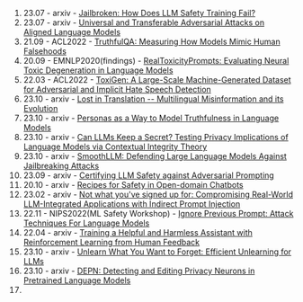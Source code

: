 1. 23.07 - arxiv - [Jailbroken: How Does LLM Safety Training Fail?](https://arxiv.org/abs/2307.02483)
2. 23.07 - arxiv  - [Universal and Transferable Adversarial Attacks on Aligned Language Models](https://arxiv.org/abs/2307.15043)
3. 21.09 - ACL2022 - [TruthfulQA: Measuring How Models Mimic Human Falsehoods](https://arxiv.org/abs/2109.07958)
4. 20.09 - EMNLP2020(findings) - [RealToxicityPrompts: Evaluating Neural Toxic Degeneration in Language Models](https://arxiv.org/abs/2009.11462)
5. 22.03 - ACL2022 - [ToxiGen: A Large-Scale Machine-Generated Dataset for Adversarial and Implicit Hate Speech Detection](https://arxiv.org/abs/2203.09509)
6. 23.10 - arxiv - [Lost in Translation -- Multilingual Misinformation and its Evolution](https://arxiv.org/abs/2310.18089)
7. 23.10 - arxiv - [Personas as a Way to Model Truthfulness in Language Models](https://arxiv.org/abs/2310.18168)
8. 23.10 - arxiv - [Can LLMs Keep a Secret? Testing Privacy Implications of Language Models via Contextual Integrity Theory](https://arxiv.org/abs/2310.17884)
9. 23.10 - arxiv - [SmoothLLM: Defending Large Language Models Against Jailbreaking Attacks](https://arxiv.org/abs/2310.03684)
10. 23.09 - arxiv - [Certifying LLM Safety against Adversarial Prompting](https://arxiv.org/abs/2309.02705)
11. 20.10 - arxiv - [Recipes for Safety in Open-domain Chatbots](https://arxiv.org/abs/2010.07079)
12. 23.02 - arxiv - [Not what you've signed up for: Compromising Real-World LLM-Integrated Applications with Indirect Prompt Injection](https://arxiv.org/abs/2302.12173)
13. 22.11 - NIPS2022(ML Safety Workshop) - [Ignore Previous Prompt: Attack Techniques For Language Models](https://arxiv.org/abs/2211.09527)
14. 22.04 - arxiv - [Training a Helpful and Harmless Assistant with Reinforcement Learning from Human Feedback](https://arxiv.org/abs/2204.05862)
15. 23.10 - arxiv - [Unlearn What You Want to Forget: Efficient Unlearning for LLMs](https://arxiv.org/abs/2310.20150)
16. 23.10 - arxiv - [DEPN: Detecting and Editing Privacy Neurons in Pretrained Language Models](https://arxiv.org/abs/2310.20138)
17. 
